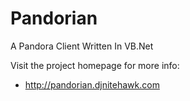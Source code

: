 
Pandorian
=========

A Pandora Client Written In VB.Net

Visit the project homepage for more info:

- http://pandorian.djnitehawk.com